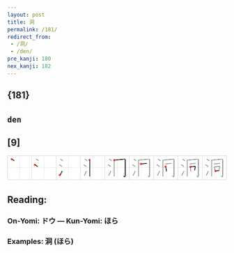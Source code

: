 ```yaml
---
layout: post
title: 洞
permalink: /181/
redirect_from:
 - /洞/
 - /den/
pre_kanji: 180
nex_kanji: 182
---
```


## {181}

## `den`

## [9]

<div class="stroke"><img src="../images/E6B49E.png" /></div>

## Reading:

### On-Yomi: ドウ &mdash; Kun-Yomi: ほら

### Examples: 洞 (ほら)
